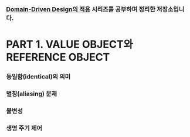 ### [Domain-Driven Design의 적용](http://aeternum.egloos.com/m/1105776) 시리즈를 공부하며 정리한 저장소입니다.


# PART 1. VALUE OBJECT와 REFERENCE OBJECT

### 동일함(identical)의 의미
### 별칭(aliasing) 문제
### 불변성
### 생명 주기 제어